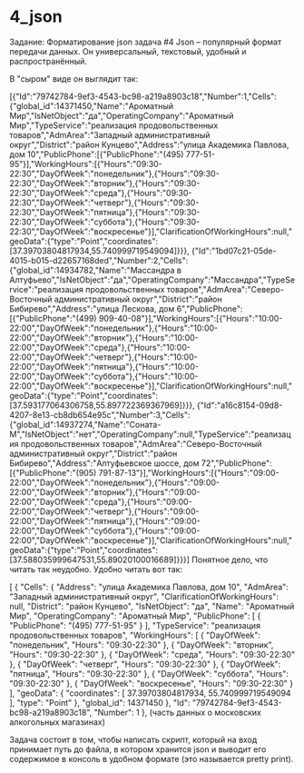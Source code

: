 # 4_json

Задание:
Форматирование json   задача #4
Json – популярный формат передачи данных. Он универсальный, текстовый, удобный и распространённый.

В "сыром" виде он выглядит так:

[{"Id":"79742784-9ef3-4543-bc98-a219a8903c18","Number":1,"Cells":{"global_id":14371450,"Name":"Ароматный Мир","IsNetObject":"да","OperatingCompany":"Ароматный Мир","TypeService":"реализация продовольственных товаров","AdmArea":"Западный административный округ","District":"район Кунцево","Address":"улица Академика Павлова, дом 10","PublicPhone":[{"PublicPhone":"(495) 777-51-95"}],"WorkingHours":[{"Hours":"09:30-22:30","DayOfWeek":"понедельник"},{"Hours":"09:30-22:30","DayOfWeek":"вторник"},{"Hours":"09:30-22:30","DayOfWeek":"среда"},{"Hours":"09:30-22:30","DayOfWeek":"четверг"},{"Hours":"09:30-22:30","DayOfWeek":"пятница"},{"Hours":"09:30-22:30","DayOfWeek":"суббота"},{"Hours":"09:30-22:30","DayOfWeek":"воскресенье"}],"ClarificationOfWorkingHours":null,"geoData":{"type":"Point","coordinates":[37.39703804817934,55.740999719549094]}}}, {"Id":"1bd07c21-05de-4015-b015-d22657168ded","Number":2,"Cells":{"global_id":14934782,"Name":"Массандра в Алтуфьево","IsNetObject":"да","OperatingCompany":"Массандра","TypeService":"реализация продовольственных товаров","AdmArea":"Северо-Восточный административный округ","District":"район Бибирево","Address":"улица Лескова, дом 6","PublicPhone":[{"PublicPhone":"(499) 909-40-08"}],"WorkingHours":[{"Hours":"10:00-22:00","DayOfWeek":"понедельник"},{"Hours":"10:00-22:00","DayOfWeek":"вторник"},{"Hours":"10:00-22:00","DayOfWeek":"среда"},{"Hours":"10:00-22:00","DayOfWeek":"четверг"},{"Hours":"10:00-22:00","DayOfWeek":"пятница"},{"Hours":"10:00-22:00","DayOfWeek":"суббота"},{"Hours":"10:00-22:00","DayOfWeek":"воскресенье"}],"ClarificationOfWorkingHours":null,"geoData":{"type":"Point","coordinates":[37.593177064306758,55.897722369367969]}}}, {"Id":"a16c8154-09d8-4207-8e13-cb8db654e95c","Number":3,"Cells":{"global_id":14937274,"Name":"Соната-М","IsNetObject":"нет","OperatingCompany":null,"TypeService":"реализация продовольственных товаров","AdmArea":"Северо-Восточный административный округ","District":"район Бибирево","Address":"Алтуфьевское шоссе, дом 72","PublicPhone":[{"PublicPhone":"(905) 791-87-13"}],"WorkingHours":[{"Hours":"09:00-22:00","DayOfWeek":"понедельник"},{"Hours":"09:00-22:00","DayOfWeek":"вторник"},{"Hours":"09:00-22:00","DayOfWeek":"среда"},{"Hours":"09:00-22:00","DayOfWeek":"четверг"},{"Hours":"09:00-22:00","DayOfWeek":"пятница"},{"Hours":"09:00-22:00","DayOfWeek":"суббота"},{"Hours":"09:00-22:00","DayOfWeek":"воскресенье"}],"ClarificationOfWorkingHours":null,"geoData":{"type":"Point","coordinates":[37.588035999647531,55.89020100016689]}}}]
Понятное дело, что читать так неудобно. Удобно читать вот так:

[
    {
        "Cells": {
            "Address": "улица Академика Павлова, дом 10", 
            "AdmArea": "Западный административный округ", 
            "ClarificationOfWorkingHours": null, 
            "District": "район Кунцево", 
            "IsNetObject": "да", 
            "Name": "Ароматный Мир", 
            "OperatingCompany": "Ароматный Мир", 
            "PublicPhone": [
                {
                    "PublicPhone": "(495) 777-51-95"
                }
            ], 
            "TypeService": "реализация продовольственных товаров", 
            "WorkingHours": [
                {
                    "DayOfWeek": "понедельник", 
                    "Hours": "09:30-22:30"
                }, 
                {
                    "DayOfWeek": "вторник", 
                    "Hours": "09:30-22:30"
                }, 
                {
                    "DayOfWeek": "среда", 
                    "Hours": "09:30-22:30"
                }, 
                {
                    "DayOfWeek": "четверг", 
                    "Hours": "09:30-22:30"
                }, 
                {
                    "DayOfWeek": "пятница", 
                    "Hours": "09:30-22:30"
                }, 
                {
                    "DayOfWeek": "суббота", 
                    "Hours": "09:30-22:30"
                }, 
                {
                    "DayOfWeek": "воскресенье", 
                    "Hours": "09:30-22:30"
                }
            ], 
            "geoData": {
                "coordinates": [
                    37.39703804817934, 
                    55.740999719549094
                ], 
                "type": "Point"
            }, 
            "global_id": 14371450
        }, 
        "Id": "79742784-9ef3-4543-bc98-a219a8903c18", 
        "Number": 1
    }, 
(часть данных о московских алкогольных магазинах)

Задача состоит в том, чтобы написать скрипт, который на вход принимает путь до файла, в котором хранится json и выводит его содержимое в консоль в удобном формате (это называется pretty print).
